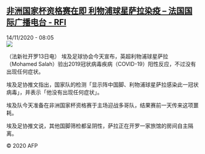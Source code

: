 <!--1605340563000-->
[非洲国家杯资格赛在即 利物浦球星萨拉染疫 – 法国国际广播电台 - RFI](http://www.rfi.fr//cn/contenu/20201114-%E9%9D%9E%E6%B4%B2%E5%9B%BD%E5%AE%B6%E6%9D%AF%E8%B5%84%E6%A0%BC%E8%B5%9B%E5%9C%A8%E5%8D%B3-%E5%88%A9%E7%89%A9%E6%B5%A6%E7%90%83%E6%98%9F%E8%90%A8%E6%8B%89%E6%9F%93%E7%96%AB)
------

<div>14/11/2020 - 08:05</div><img src="https://s.rfi.fr/media/display/cad85976-264c-11eb-9b2f-005056bf87d6/w:310/p:16x9/spo0001b.201114150502.jpg"><div class="t-content__body u-clearfix"><p>（法新社开罗13日电）    埃及足球协会今天宣布，英超利物浦球星萨拉（Mohamed Salah）验出2019冠状病毒疾病（COVID-19）阳性反应，不过没有出现任何症状。</p><p>    埃及足协推文指出，国家队的检测「显示阵中国脚、利物浦球星萨拉感染此一冠状病毒」，并表示「他没有出现任何症状」。</p><p>    埃及队今天准备在非洲国家杯资格赛于主场迎战多哥队，结果赛前一天传来这项噩耗。</p><p>    埃及足协推文说，其他国脚筛检都呈阴性，萨拉正在开罗一家旅馆的房间自主隔离。</p><p class="t-copyright">© 2020 AFP</p>        </div>
